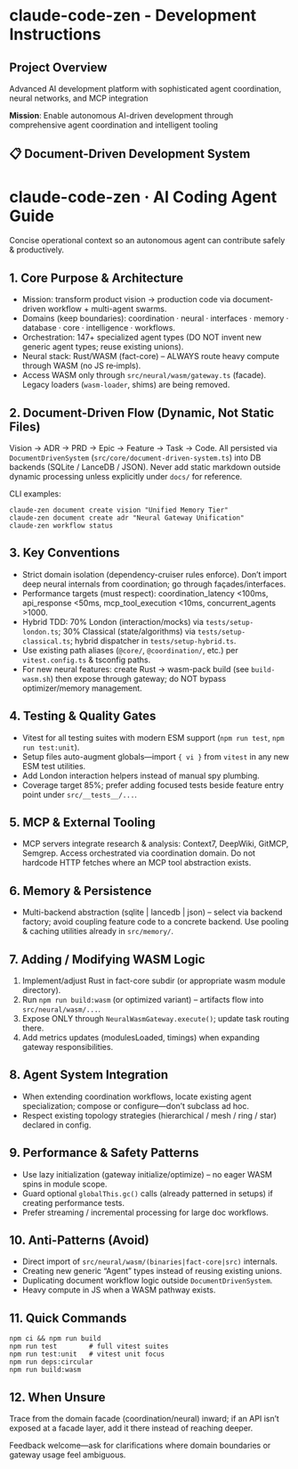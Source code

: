 # claude-code-zen - Development Instructions

## Project Overview
Advanced AI development platform with sophisticated agent coordination, neural networks, and MCP integration

**Mission**: Enable autonomous AI-driven development through comprehensive agent coordination and intelligent tooling

## 📋 Document-Driven Development System
# claude-code-zen · AI Coding Agent Guide

Concise operational context so an autonomous agent can contribute safely & productively.

## 1. Core Purpose & Architecture
- Mission: transform product vision → production code via document-driven workflow + multi-agent swarms.
- Domains (keep boundaries): coordination · neural · interfaces · memory · database · core · intelligence · workflows.
- Orchestration: 147+ specialized agent types (DO NOT invent new generic agent types; reuse existing unions).
- Neural stack: Rust/WASM (fact-core) – ALWAYS route heavy compute through WASM (no JS re‑impls).
- Access WASM only through `src/neural/wasm/gateway.ts` (facade). Legacy loaders (`wasm-loader`, shims) are being removed.

## 2. Document-Driven Flow (Dynamic, Not Static Files)
Vision → ADR → PRD → Epic → Feature → Task → Code.
All persisted via `DocumentDrivenSystem` (`src/core/document-driven-system.ts`) into DB backends (SQLite / LanceDB / JSON). Never add static markdown outside dynamic processing unless explicitly under `docs/` for reference.

CLI examples:
```
claude-zen document create vision "Unified Memory Tier"
claude-zen document create adr "Neural Gateway Unification"
claude-zen workflow status
```

## 3. Key Conventions
- Strict domain isolation (dependency-cruiser rules enforce). Don’t import deep neural internals from coordination; go through façades/interfaces.
- Performance targets (must respect): coordination_latency <100ms, api_response <50ms, mcp_tool_execution <10ms, concurrent_agents >1000.
- Hybrid TDD: 70% London (interaction/mocks) via `tests/setup-london.ts`; 30% Classical (state/algorithms) via `tests/setup-classical.ts`; hybrid dispatcher in `tests/setup-hybrid.ts`.
- Use existing path aliases (`@core/`, `@coordination/`, etc.) per `vitest.config.ts` & tsconfig paths.
- For new neural features: create Rust → wasm-pack build (see `build-wasm.sh`) then expose through gateway; do NOT bypass optimizer/memory management.

## 4. Testing & Quality Gates
- Vitest for all testing suites with modern ESM support (`npm run test`, `npm run test:unit`).
- Setup files auto-augment globals—import `{ vi }` from `vitest` in any new ESM test utilities.
- Add London interaction helpers instead of manual spy plumbing.
- Coverage target 85%; prefer adding focused tests beside feature entry point under `src/__tests__/...`.

## 5. MCP & External Tooling
- MCP servers integrate research & analysis: Context7, DeepWiki, GitMCP, Semgrep. Access orchestrated via coordination domain. Do not hardcode HTTP fetches where an MCP tool abstraction exists.

## 6. Memory & Persistence
- Multi-backend abstraction (sqlite | lancedb | json) – select via backend factory; avoid coupling feature code to a concrete backend. Use pooling & caching utilities already in `src/memory/`.

## 7. Adding / Modifying WASM Logic
1. Implement/adjust Rust in fact-core subdir (or appropriate wasm module directory).
2. Run `npm run build:wasm` (or optimized variant) – artifacts flow into `src/neural/wasm/...`.
3. Expose ONLY through `NeuralWasmGateway.execute()`; update task routing there.
4. Add metrics updates (modulesLoaded, timings) when expanding gateway responsibilities.

## 8. Agent System Integration
- When extending coordination workflows, locate existing agent specialization; compose or configure—don’t subclass ad hoc.
- Respect existing topology strategies (hierarchical / mesh / ring / star) declared in config.

## 9. Performance & Safety Patterns
- Use lazy initialization (gateway initialize/optimize) – no eager WASM spins in module scope.
- Guard optional `globalThis.gc()` calls (already patterned in setups) if creating performance tests.
- Prefer streaming / incremental processing for large doc workflows.

## 10. Anti-Patterns (Avoid)
- Direct import of `src/neural/wasm/(binaries|fact-core|src)` internals.
- Creating new generic “Agent” types instead of reusing existing unions.
- Duplicating document workflow logic outside `DocumentDrivenSystem`.
- Heavy compute in JS when a WASM pathway exists.

## 11. Quick Commands
```
npm ci && npm run build
npm run test        # full vitest suites
npm run test:unit   # vitest unit focus
npm run deps:circular
npm run build:wasm
```

## 12. When Unsure
Trace from the domain facade (coordination/neural) inward; if an API isn’t exposed at a facade layer, add it there instead of reaching deeper.

Feedback welcome—ask for clarifications where domain boundaries or gateway usage feel ambiguous.